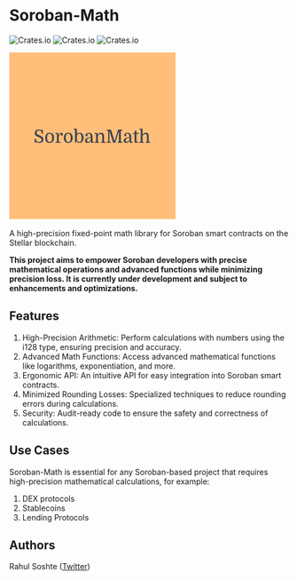 # Soroban-Math

![Crates.io](https://img.shields.io/crates/v/soroban-math)
![Crates.io](https://img.shields.io/crates/l/soroban-math)
![Crates.io](https://img.shields.io/crates/d/soroban-math)

<img src="img/logo-color.png" alt="drawing" width="300"/>

A high-precision fixed-point math library for Soroban smart contracts on the Stellar blockchain.

**This project aims to empower Soroban developers with precise mathematical operations and advanced functions while minimizing precision loss. It is currently under development and subject to enhancements and optimizations.**

## Features
1. High-Precision Arithmetic: Perform calculations with numbers using the i128 type, ensuring precision and accuracy.
2. Advanced Math Functions: Access advanced mathematical functions like logarithms, exponentiation, and more.
3. Ergonomic API: An intuitive API for easy integration into Soroban smart contracts.
4. Minimized Rounding Losses: Specialized techniques to reduce rounding errors during calculations.
5. Security: Audit-ready code to ensure the safety and correctness of calculations.

## Use Cases

Soroban-Math is essential for any Soroban-based project that requires high-precision mathematical calculations, for example:

1. DEX protocols
2. Stablecoins 
3. Lending Protocols

## Authors

Rahul Soshte ([Twitter](https://twitter.com/RahulSoshte))